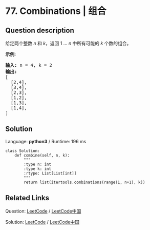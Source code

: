 # 77. Combinations | 组合

## Question description

<!--If you want to use the English description, use <p>Given two integers <em>n</em> and <em>k</em>, return all possible combinations of <em>k</em> numbers out of 1 ... <em>n</em>.</p>

<p><strong>Example:</strong></p>

<pre>
<strong>Input:</strong>&nbsp;n = 4, k = 2
<strong>Output:</strong>
[
  [2,4],
  [3,4],
  [2,3],
  [1,2],
  [1,3],
  [1,4],
]
</pre>
 instead-->
<p>给定两个整数 <em>n</em> 和 <em>k</em>，返回 1 ... <em>n </em>中所有可能的 <em>k</em> 个数的组合。</p>

<p><strong>示例:</strong></p>

<pre><strong>输入:</strong>&nbsp;n = 4, k = 2
<strong>输出:</strong>
[
  [2,4],
  [3,4],
  [2,3],
  [1,2],
  [1,3],
  [1,4],
]</pre>




## Solution

Language: **python3**  /  Runtime: 196 ms

```python3
class Solution:
    def combine(self, n, k):
        """
        :type n: int
        :type k: int
        :rtype: List[List[int]]
        """
        return list(itertools.combinations(range(1, n+1), k))
```



## Related Links

Question: [LeetCode](https://leetcode.com/problems/combinations/description/)  /  [LeetCode中国](https://leetcode-cn.com/problems/combinations/description/)

Solution: [LeetCode](https://leetcode.com/articles/combinations/)  /  [LeetCode中国](https://leetcode-cn.com/articles/combinations/)